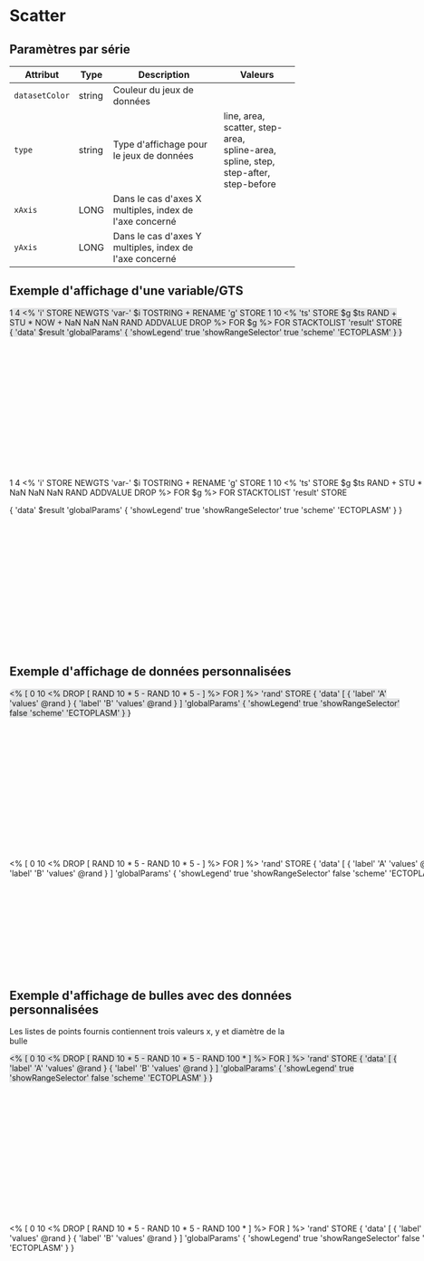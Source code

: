 # Scatter

## Paramètres par série

| Attribut           | Type   | Description                                             | Valeurs                                                                                  |
|--------------------|--------|---------------------------------------------------------|------------------------------------------------------------------------------------------|
| ```datasetColor``` | string | Couleur du jeux de données                              |                                                                                          |
| ```type```         | string | Type d'affichage pour le jeux de données                | line, area, scatter, step-area,<br>spline-area, spline, step, step-after,<br>step-before |
| ```xAxis```        | LONG   | Dans le cas d'axes X multiples, index de l'axe concerné |                                                                                          |
| ```yAxis```        | LONG   | Dans le cas d'axes Y multiples, index de l'axe concerné |                                                                                          |


## Exemple d'affichage d'une variable/GTS

<div style="width: 700px; height:300px;">
<discovery-tile url="https://sandbox.senx.io/api/v0/exec" type="scatter">
1 4 <% 'i' STORE 
    NEWGTS 'var-' $i TOSTRING + RENAME 'g' STORE
    1 10 <% 'ts' STORE 
        $g $ts RAND + STU * NOW + NaN NaN NaN RAND ADDVALUE DROP 
    %> FOR
    $g 
%> FOR STACKTOLIST 'result' STORE
{
    'data' $result
    'globalParams' {  'showLegend' true 'showRangeSelector' true 'scheme' 'ECTOPLASM' }
}
</discovery-tile>
</div>
<div style="min-height: 300px; width: 800px;">
<warp-view-editor url="https://warp.senx.io/api/v0/exec" width-px=800 theme="dark" id="editor horizontal-layout="false" show-result="false" show-execute="false" > 
1 4 <% 'i' STORE 
    NEWGTS 'var-' $i TOSTRING + RENAME 'g' STORE
    1 10 <% 'ts' STORE 
        $g $ts RAND + STU * NOW + NaN NaN NaN RAND ADDVALUE DROP 
    %> FOR
    $g 
%> FOR STACKTOLIST 'result' STORE

{
    'data' $result
    'globalParams' {  'showLegend' true 'showRangeSelector' true 'scheme' 'ECTOPLASM' }
}
</warp-view-editor>
</div>

## Exemple d'affichage de données personnalisées

<div style="width: 700px; height:300px;">
<discovery-tile url="https://sandbox.senx.io/api/v0/exec" type="scatter">
<% [ 0 10 <% DROP [ RAND 10 * 5 -   RAND 10 * 5 - ] %> FOR ] %> 'rand' STORE
{
    'data' [
        { 'label' 'A' 'values' @rand }
        { 'label' 'B' 'values' @rand }
    ]
    'globalParams' {  'showLegend' true 'showRangeSelector' false 'scheme' 'ECTOPLASM' }
}
</discovery-tile>
</div>
<div style="min-height: 200px; width: 800px;">
<warp-view-editor url="https://warp.senx.io/api/v0/exec" width-px=800 theme="dark" id="editor horizontal-layout="false" show-result="false" show-execute="false" > 
<% [ 0 10 <% DROP [ RAND 10 * 5 -   RAND 10 * 5 - ] %> FOR ] %> 'rand' STORE
{
    'data' [
        { 'label' 'A' 'values' @rand }
        { 'label' 'B' 'values' @rand }
    ]
    'globalParams' {  'showLegend' true 'showRangeSelector' false 'scheme' 'ECTOPLASM' }
}
</warp-view-editor>
</div>

## Exemple d'affichage de bulles avec des données personnalisées

Les listes de points fournis contiennent trois valeurs x, y et diamètre de la bulle

<div style="width: 700px; height:300px;">
<discovery-tile url="https://sandbox.senx.io/api/v0/exec" type="scatter">
<% [ 0 10 <% DROP [ RAND 10 * 5 -   RAND 10 * 5 - RAND 100 * ] %> FOR ] %> 'rand' STORE
{
    'data' [
        { 'label' 'A' 'values' @rand }
        { 'label' 'B' 'values' @rand }
    ]
    'globalParams' {  'showLegend' true 'showRangeSelector' false 'scheme' 'ECTOPLASM' }
}
</discovery-tile>
</div>
<div style="min-height: 200px; width: 800px;">
<warp-view-editor url="https://warp.senx.io/api/v0/exec" width-px=800 theme="dark" id="editor horizontal-layout="false" show-result="false" show-execute="false" > 
<% [ 0 10 <% DROP [ RAND 10 * 5 -   RAND 10 * 5 - RAND 100 * ] %> FOR ] %> 'rand' STORE
{
    'data' [
        { 'label' 'A' 'values' @rand }
        { 'label' 'B' 'values' @rand }
    ]
    'globalParams' {  'showLegend' true 'showRangeSelector' false 'scheme' 'ECTOPLASM' }
}
</warp-view-editor>
</div>
<style>
    discovery-tile {
        border: black;
        border-width:  1px;
        background-color: #3A3C4622;
        border-radius: 50px;
    }
</style>